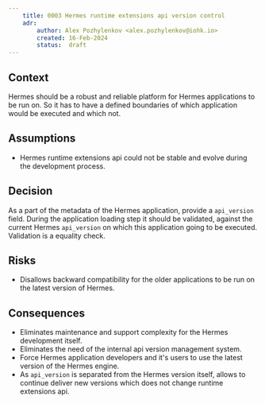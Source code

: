 ```yaml
---
    title: 0003 Hermes runtime extensions api version control
    adr:
        author: Alex Pozhylenkov <alex.pozhylenkov@iohk.io>
        created: 16-Feb-2024
        status:  draft
---
```


## Context

Hermes should be a robust and reliable platform for Hermes applications to be run on.
So it has to have a defined boundaries of which application would be executed and which not.

## Assumptions

* Hermes runtime extensions api could not be stable and evolve during the development process.

## Decision

As a part of the metadata of the Hermes application, provide a `api_version` field.
During the application loading step it should be validated,
against the current Hermes `api_version` on which this application going to be executed.
Validation is a equality check.

## Risks

* Disallows backward compatibility for the older applications to be run on the latest version of Hermes.

## Consequences

* Eliminates maintenance and support complexity for the Hermes development itself.
* Eliminates the need of the internal api version management system.
* Force Hermes application developers and it's users to use the latest version of the Hermes engine.
* As `api_version` is separated from the Hermes version itself,
allows to continue deliver new versions which does not change runtime extensions api.
